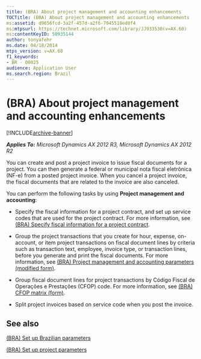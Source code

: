 ```yaml
---
title: (BRA) About project management and accounting enhancements
TOCTitle: (BRA) About project management and accounting enhancements
ms:assetid: d9656fcd-3a2f-457d-a2f6-7945518ed0f4
ms:mtpsurl: https://technet.microsoft.com/library/JJ933530(v=AX.60)
ms:contentKeyID: 50935144
author: tonyafehr
ms.date: 04/18/2014
mtps_version: v=AX.60
f1_keywords:
- BR - 00025
audience: Application User
ms.search.region: Brazil
---
```


# (BRA) About project management and accounting enhancements 


[!INCLUDE[archive-banner](includes/archive-banner.md)]


_**Applies To:** Microsoft Dynamics AX 2012 R3, Microsoft Dynamics AX 2012 R2_

You can create and post a project invoice to issue fiscal documents for a project. You can then generate a federal or municipal nota fiscal eletrônica (NF-e) from a posted project invoice. When you cancel a project invoice, the fiscal documents that are related to the invoice are also canceled.

You can perform the following tasks by using **Project management and accounting**:

  - Specify the fiscal information for a project contract, and set up service codes that are used for the project contract. For more information, see [(BRA) Specify fiscal information for a project contract](bra-specify-fiscal-information-for-a-project-contract.md).

  - Group the project transactions that you create for hour, expense, on-account, or item project transactions on fiscal document lines by criteria such as transaction text, employee, invoice type, or transaction lines, before you generate and print the fiscal documents. For more information, see [(BRA) Project management and accounting parameters (modified form)](https://technet.microsoft.com/library/jj937990\(v=ax.60\)).

  - Group fiscal document lines for project transactions by Código Fiscal de Operações e Prestações (CFOP) code. For more information, see [(BRA) CFOP matrix (form)](https://technet.microsoft.com/library/jj933496\(v=ax.60\)).

  - Split project invoices based on service code when you post the invoice.

## See also

[(BRA) Set up Brazilian parameters](bra-set-up-brazilian-parameters.md)

[(BRA) Set up project parameters](bra-set-up-project-parameters.md)

  


